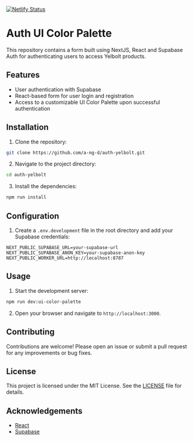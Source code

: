 [![Netlify Status](https://api.netlify.com/api/v1/badges/137adb01-156d-48f1-bc09-952de5f73a00/deploy-status)](https://app.netlify.com/sites/auth-ui-color-palette/deploys)

# Auth UI Color Palette

This repository contains a form built using NextJS, React and Supabase Auth for authenticating users to access Yelbolt products.

## Features

- User authentication with Supabase
- React-based form for user login and registration
- Access to a customizable UI Color Palette upon successful authentication

## Installation

1. Clone the repository:
  ```bash
  git clone https://github.com/a-ng-d/auth-yelbolt.git
  ```
2. Navigate to the project directory:
  ```bash
  cd auth-yelbolt
  ```
3. Install the dependencies:
  ```bash
  npm run install
  ```

## Configuration

1. Create a `.env.development` file in the root directory and add your Supabase credentials:
  ```env
  NEXT_PUBLIC_SUPABASE_URL=your-supabase-url
  NEXT_PUBLIC_SUPABASE_ANON_KEY=your-supabase-anon-key
  NEXT_PUBLIC_WORKER_URL=http://localhost:8787
  ```

## Usage

1. Start the development server:
  ```bash
  npm run dev:ui-color-palette
  ```
2. Open your browser and navigate to `http://localhost:3000`.

## Contributing

Contributions are welcome! Please open an issue or submit a pull request for any improvements or bug fixes.

## License

This project is licensed under the MIT License. See the [LICENSE](LICENSE) file for details.

## Acknowledgements

- [React](https://reactjs.org/)
- [Supabase](https://supabase.io/)
